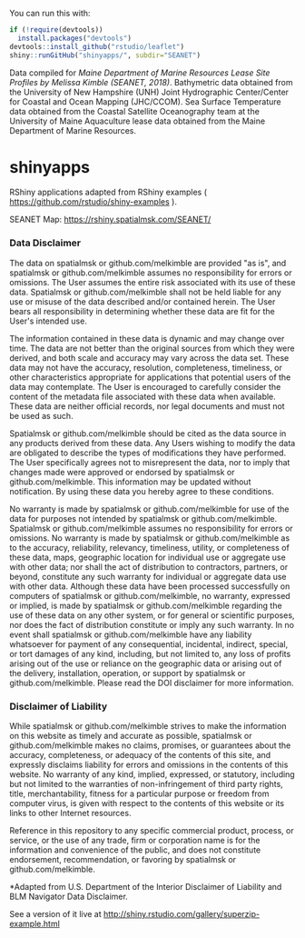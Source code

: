 You can run this with:
```R
if (!require(devtools))
  install.packages("devtools")
devtools::install_github("rstudio/leaflet")
shiny::runGitHub("shinyapps/", subdir="SEANET")
```

Data compiled for _Maine Department of Marine Resources Lease Site Profiles by Melissa Kimble (SEANET, 2018)_. Bathymetric data obtained from the University of New Hampshire (UNH) Joint Hydrographic Center/Center for Coastal and Ocean Mapping (JHC/CCOM). Sea Surface Temperature data obtained from the Coastal Satellite Oceanography team at the University of Maine Aquaculture lease data obtained from the Maine Department of Marine Resources.

# shinyapps
RShiny applications adapted from RShiny examples ( https://github.com/rstudio/shiny-examples ).

SEANET Map: https://rshiny.spatialmsk.com/SEANET/

### Data Disclaimer
The data on spatialmsk or github.com/melkimble are provided "as is", and spatialmsk or github.com/melkimble assumes no responsibility for errors or omissions. The User assumes the entire risk associated with its use of these data. Spatialmsk or github.com/melkimble shall not be held liable for any use or misuse of the data described and/or contained herein. The User bears all responsibility in determining whether these data are fit for the User's intended use.

The information contained in these data is dynamic and may change over time. The data are not better than the original sources from which they were derived, and both scale and accuracy may vary across the data set. These data may not have the accuracy, resolution, completeness, timeliness, or other characteristics appropriate for applications that potential users of the data may contemplate. The User is encouraged to carefully consider the content of the metadata file associated with these data when available. These data are neither official records, nor legal documents and must not be used as such.

Spatialmsk or github.com/melkimble should be cited as the data source in any products derived from these data. Any Users wishing to modify the data are obligated to describe the types of modifications they have performed. The User specifically agrees not to misrepresent the data, nor to imply that changes made were approved or endorsed by spatialmsk or github.com/melkimble. This information may be updated without notification. By using these data you hereby agree to these conditions.

No warranty is made by spatialmsk or github.com/melkimble for use of the data for purposes not intended by spatialmsk or github.com/melkimble. Spatialmsk or github.com/melkimble assumes no responsibility for errors or omissions. No warranty is made by spatialmsk or github.com/melkimble as to the accuracy, reliability, relevancy, timeliness, utility, or completeness of these data, maps, geographic location for individual use or aggregate use with other data; nor shall the act of distribution to contractors, partners, or beyond, constitute any such warranty for individual or aggregate data use with other data. Although these data have been processed successfully on computers of spatialmsk or github.com/melkimble, no warranty, expressed or implied, is made by spatialmsk or github.com/melkimble regarding the use of these data on any other system, or for general or scientific purposes, nor does the fact of distribution constitute or imply any such warranty. In no event shall spatialmsk or github.com/melkimble have any liability whatsoever for payment of any consequential, incidental, indirect, special, or tort damages of any kind, including, but not limited to, any loss of profits arising out of the use or reliance on the geographic data or arising out of the delivery, installation, operation, or support by spatialmsk or github.com/melkimble. Please read the DOI disclaimer for more information.

### Disclaimer of Liability
While spatialmsk or github.com/melkimble strives to make the information on this website as timely and accurate as possible, spatialmsk or github.com/melkimble makes no claims, promises, or guarantees about the accuracy, completeness, or adequacy of the contents of this site, and expressly disclaims liability for errors and omissions in the contents of this website. No warranty of any kind, implied, expressed, or statutory, including but not limited to the warranties of non-infringement of third party rights, title, merchantability, fitness for a particular purpose or freedom from computer virus, is given with respect to the contents of this website or its links to other Internet resources.

Reference in this repository to any specific commercial product, process, or service, or the use of any trade, firm or corporation name is for the information and convenience of the public, and does not constitute endorsement, recommendation, or favoring by spatialmsk or github.com/melkimble.

*Adapted from U.S. Department of the Interior Disclaimer of Liability and BLM Navigator Data Disclaimer.

See a version of it live at http://shiny.rstudio.com/gallery/superzip-example.html

